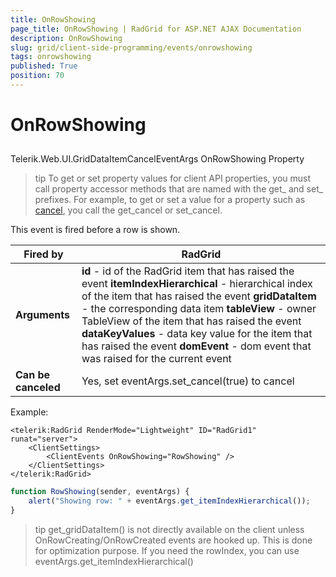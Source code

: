 ```yaml
---
title: OnRowShowing
page_title: OnRowShowing | RadGrid for ASP.NET AJAX Documentation
description: OnRowShowing
slug: grid/client-side-programming/events/onrowshowing
tags: onrowshowing
published: True
position: 70
---
```


# OnRowShowing



## 

Telerik.Web.UI.GridDataItemCancelEventArgs OnRowShowing Property

>tip To get or set property values for client API properties, you must call property accessor methods that are named with the get_ and set_ prefixes. For example, to get or set a value for a property such as [cancel](http://msdn.microsoft.com/en-us/library/bb310859.aspx), you call the get_cancel or set_cancel.
>


This event is fired before a row is shown.


|  **Fired by**  | RadGrid |
| ------ | ------ |
| **Arguments** | **id** - id of the RadGrid item that has raised the event **itemIndexHierarchical** - hierarchical index of the item that has raised the event **gridDataItem** - the corresponding data item **tableView** - owner TableView of the item that has raised the event **dataKeyValues** - data key value for the item that has raised the event **domEvent** - dom event that was raised for the current event|
| **Can be canceled** |Yes, set eventArgs.set_cancel(true) to cancel|

Example:

````ASP.NET
<telerik:RadGrid RenderMode="Lightweight" ID="RadGrid1" runat="server">
    <ClientSettings>
        <ClientEvents OnRowShowing="RowShowing" />
    </ClientSettings>
</telerik:RadGrid>
````



````JavaScript
function RowShowing(sender, eventArgs) {
    alert("Showing row: " + eventArgs.get_itemIndexHierarchical());
}
````



>tip get_gridDataItem() is not directly available on the client unless OnRowCreating/OnRowCreated events are hooked up. This is done for optimization purpose. If you need the rowIndex, you can use eventArgs.get_itemIndexHierarchical()
>

